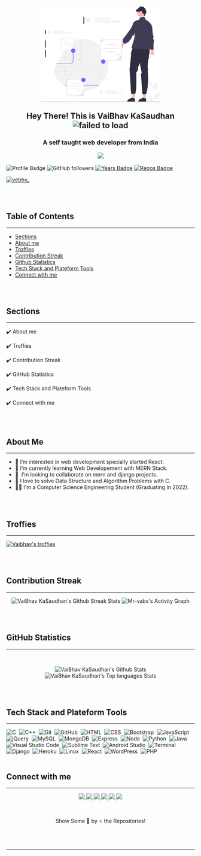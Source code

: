 <!--
**Mr-vabs** is a ✨ _special_ ✨ repository because its `README.md` (this file) appears on your GitHub profile.-->
<!--
![Vaibhav's github stats](https://github-readme-stats.vercel.app/api?username=Mr-vabs&show_icons=true&theme=radical)

[![Top Langs](https://github-readme-stats.vercel.app/api/top-langs/?username=Mr-vabs)](https://github.com/Mr-vabs/github-readme-stats)

![Profile Views](https://komarev.com/ghpvc/?username=Mr-vabs&color=88b04b&style=for-the-badge&label=PROFILE+VIEWS)
-->
<!--Here are some ideas to get you started:-->
<!-- started the visible area -->
<h2 align="center">
  <img align="center" height="256px" src="https://raw.githubusercontent.com/Mr-vabs/Mr-vabs/main/assets/images/undraw_visionary_technology_re_jfp7.svg" alt="failed to load">
  <br>
  <br>
  Hey There! This is VaiBhav KaSaudhan <img src="https://media.giphy.com/media/hvRJCLFzcasrR4ia7z/giphy.gif" alt="failed to load" width="28">
</h2>
<h3 align="center">A self taught web developer from India</h3>
<!--
- 👋 Hi, I’m VaiBhav KaSaudhan @Mr-vabs
-->
<!--
- 👀 I’m interested in web development specially started react
- 🌱 I’m currently learning mern stack
- 💞️ I’m looking to collaborate on mern and django projects
- 📫 Reach me from tele (v4ibhav) or facebook (mrvabs)
-->

<p align="center">
  <img src="https://readme-typing-svg.herokuapp.com?color=%2336BCF7&size=48&center=true&width=500&height=100&lines=Web+Developer;Problem+Solver;C+Lover">
</p>

<!-- badges -->
![Profile Badge](https://komarev.com/ghpvc/?username=Mr-vabs)
![GitHub followers](https://img.shields.io/github/followers/Mr-vabs?label=Follow&style=social)
[![Years Badge](https://badges.pufler.dev/years/Mr-vabs)](https://badges.pufler.dev/years/Mr-vabs)
[![Repos Badge](https://badges.pufler.dev/repos/Mr-vabs)](https://badges.pufler.dev/repos/Mr-vabs)
<p align="left"> <a href="https://twitter.com/vebhv_" target="blank"><img src="https://img.shields.io/twitter/follow/vebhv_?logo=twitter&style=for-the-badge" alt="vebhv_" /></a> </p>

<br><br>

## Table of Contents
<hr>

- [Sections](#sections)
- [About me](#about-me)
- [Troffies](#troffies)
- [Contribution Streak](#contribution-streak)
- [Github Statistics](#github-statistics)
- [Tech Stack and Plateform Tools](#tech-stack-and-plateform-tools)
- [Connect with me](#connect-with-me)

<br><br> 

## Sections
<hr>

✔️ About me 

✔️ Troffies

✔️ Contribution Streak

✔️ GitHub Statistics

✔️ Tech Stack and Plateform Tools

✔️ Connect with me

<br><br>

<!-- ## 🧑‍💻 About Me -->
## About Me
<hr>

<ul>
  <li>👀 I’m interested in web development specially started React.</li>
  <li>🌱 I’m currently learning Web Developement with MERN Stack.</li>
  <li>🤝 ️ I’m looking to collaborate on mern and django projects.</li>
  <li>💞 I love to solve Data Structure and Algorithm Problems with C.</li>
  <li>🧑‍🎓 I'm a Computer Science Engineering Student (Graduating in 2022).</li>
</ul>
<br><br> 

<!-- ## 🏆 Troffies -->
## Troffies
<hr>

<p align="left">
  <a href="https://github.com/ryo-ma/github-profile-trophy">
    <img src="https://github-profile-trophy.vercel.app/?username=Mr-vabs" alt="Vaibhav's troffies" />
  </a> 
</p>
<br><br> 

<!-- ## &#128200; Contribution Streak -->
## Contribution Streak
<hr>

<p align="center">
    <img alt="VaiBhav KaSaudhan's Github Streak Stats" src="http://github-readme-streak-stats.herokuapp.com/?user=Mr-vabs&theme=dark" />
    <!-- https://github.com/ashutosh00710/github-readme-activity-graph -->
    <img alt="Mr-vabs's Activity Graph" src="https://denvercoder1-activity-graph.herokuapp.com/graph/?username=Mr-vabs&bg_color=1F222E&color=F8D866&line=F85D7F&point=FFFFFF&hide_border=true" />
</p>
<br><br> 

<!-- ## &#128202; GitHub Statistics -->
## GitHub Statistics
<hr>

<br />
<p align="center">
  <img alt="VaiBhav KaSaudhan's Github Stats" src="https://github-readme-stats.vercel.app/api?username=Mr-vabs&show_icons=true&include_all_commits=true&count_private=true&theme=dark" />
  <br />
  <img alt="VaiBhav KaSaudhan's Top languages Stats" src="https://github-readme-stats.vercel.app/api/top-langs/?username=Mr-vabs&layout=compact&theme=dark&langs_count=10" />
</p>

<br><br> 

<!-- ## 🧠 Tech Stack and Plateform Tools -->
## Tech Stack and Plateform Tools
<hr>

![C](https://img.shields.io/badge/-C-05122A?style=flat&logo=C&logoColor=A8B9CC)&nbsp;
![C++](https://img.shields.io/badge/-C++-05122A?style=flat&logo=C%2B%2B&logoColor=00599C)&nbsp;
![Git](https://img.shields.io/badge/-Git-05122A?style=flat&logo=git)&nbsp;
![GitHub](https://img.shields.io/badge/-GitHub-05122A?style=flat&logo=github)&nbsp;
![HTML](https://img.shields.io/badge/-HTML-05122A?style=flat&logo=HTML5)&nbsp;
![CSS](https://img.shields.io/badge/-CSS-05122A?style=flat&logo=CSS3&logoColor=1572B6)&nbsp;
![Bootstrap](https://img.shields.io/badge/-Bootstrap-05122A?style=flat&logo=bootstrap&logoColor=563D7C)&nbsp;
![JavaScript](https://img.shields.io/badge/-JavaScript-05122A?style=flat&logo=javascript)&nbsp;
![jQuery](https://img.shields.io/badge/-jQuery-05122A?style=flat&logo=jquery)&nbsp;
![MySQL](https://img.shields.io/badge/-MySQL-05122A?style=flat&logo=mysql&logoColor=4479A1)&nbsp;
![MongoDB](https://img.shields.io/badge/-MongoDB-05122A?style=flat&logo=mongodb&logoColor=4479A1)&nbsp;
![Express](https://img.shields.io/badge/-Express-05122A?style=flat&logo=express&logoColor=4479A1)&nbsp;
![Node](https://img.shields.io/badge/-Node-05122A?style=flat&logo=nodejs&logoColor=4479A1)&nbsp;
![Python](https://img.shields.io/badge/-Python-05122A?style=flat&logo=python)&nbsp;
![Java](https://img.shields.io/badge/-Java-05122A?style=flat&logo=Java&logoColor=FFA518)&nbsp;
![Visual Studio Code](https://img.shields.io/badge/-Visual%20Studio%20Code-05122A?style=flat&logo=visual-studio-code&logoColor=007ACC)&nbsp;
![Sublime Text](https://img.shields.io/badge/-Sublime%20Text-05122A?style=flat&logo=sublime-text&logoColor=FF9800)&nbsp;
![Android Studio](https://img.shields.io/badge/-Android%20Studio-05122A?style=flat&logo=android-studio&logoColor=3DDC84)&nbsp;
![Terminal](https://img.shields.io/badge/-Terminal-05122A?style=flat&logo=termux&logoColor=3DDC84)&nbsp;
![Django](https://img.shields.io/badge/-Django-05122A?style=flat&logo=django&logoColor=3DDC84)&nbsp;
![Heroku](https://img.shields.io/badge/-Heroku-05122A?style=flat&logo=heroku&logoColor=3DDC84)&nbsp;
![Linux](https://img.shields.io/badge/-Linux-05122A?style=flat&logo=linux&logoColor=3DDC84)&nbsp;
![React](https://img.shields.io/badge/-React-05122A?style=flat&logo=react&logoColor=3DDC84)&nbsp;
![WordPress](https://img.shields.io/badge/-WordPress-05122A?style=flat&logo=wordpress&logoColor=3DDC84)&nbsp;
![PHP](https://img.shields.io/badge/-PHP-05122A?style=flat&logo=php&logoColor=3DDC84)&nbsp;
<br><br> 

<!-- ## &#128232; Connect with me -->
## Connect with me
<hr>

<p align="center">
    <a href="https://www.linkedin.com/in/vebhv">
      <img src="https://img.shields.io/badge/vebhv-0077B5?style=for-the-badge&logo=linkedin&logoColor=white" />
    </a>
    <a href="https://instagram.com/vabrish">
      <img src="https://img.shields.io/badge/vabrish-E4405F?style=for-the-badge&logo=Instagram&logoColor=white" />
    </a>
    <a href="https://twitter.com/vebhv_">
      <img src="https://img.shields.io/badge/vebhv__-1DA1F2?style=for-the-badge&logo=twitter&logoColor=white" />
    </a>
    <a href="https://www.facebook.com/Mr.vabs">
      <img src="https://img.shields.io/badge/mrvabs-1DA1F2?style=for-the-badge&logo=facebook&logoColor=white" />
    </a>
    <a href="https://t.me/v4ibhav">
      <img src="https://img.shields.io/badge/V4IBHAV-1DA1F2?style=for-the-badge&logo=telegram&logoColor=white" />
    </a>
    <a href="mailto:vk8400033581@gmail.com">
      <img src="https://img.shields.io/badge/vk8400033581@gmail.com-D14836?style=for-the-badge&logo=Gmail&logoColor=white" />
    </a>
</p>
<br />
  <p align="center">
    Show Some &#128147; by &#11088; the Repositories!
  </p>
</p>
<br><br> 
<hr>
<br><br> 
